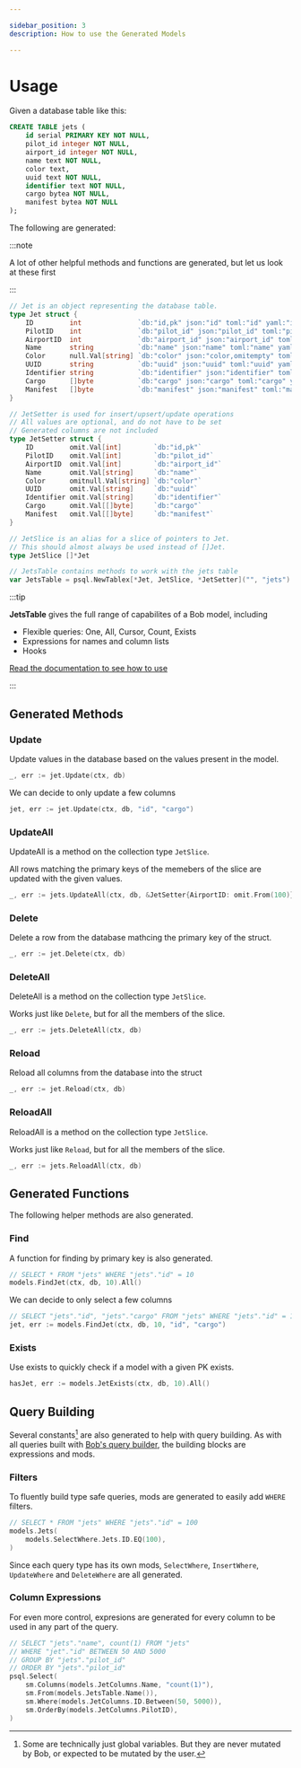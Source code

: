 ```yaml
---

sidebar_position: 3
description: How to use the Generated Models

---
```


# Usage

Given a database table like this:

```sql
CREATE TABLE jets (
    id serial PRIMARY KEY NOT NULL,
    pilot_id integer NOT NULL,
    airport_id integer NOT NULL,
    name text NOT NULL,
    color text,
    uuid text NOT NULL,
    identifier text NOT NULL,
    cargo bytea NOT NULL,
    manifest bytea NOT NULL
);
```

The following are generated:

:::note

A lot of other helpful methods and functions are generated, but let us look at these first

:::

```go
// Jet is an object representing the database table.
type Jet struct {
    ID         int              `db:"id,pk" json:"id" toml:"id" yaml:"id"`
    PilotID    int              `db:"pilot_id" json:"pilot_id" toml:"pilot_id" yaml:"pilot_id"`
    AirportID  int              `db:"airport_id" json:"airport_id" toml:"airport_id" yaml:"airport_id"`
    Name       string           `db:"name" json:"name" toml:"name" yaml:"name"`
    Color      null.Val[string] `db:"color" json:"color,omitempty" toml:"color" yaml:"color,omitempty"`
    UUID       string           `db:"uuid" json:"uuid" toml:"uuid" yaml:"uuid"`
    Identifier string           `db:"identifier" json:"identifier" toml:"identifier" yaml:"identifier"`
    Cargo      []byte           `db:"cargo" json:"cargo" toml:"cargo" yaml:"cargo"`
    Manifest   []byte           `db:"manifest" json:"manifest" toml:"manifest" yaml:"manifest"`
}

// JetSetter is used for insert/upsert/update operations
// All values are optional, and do not have to be set
// Generated columns are not included
type JetSetter struct {
    ID         omit.Val[int]        `db:"id,pk"`
    PilotID    omit.Val[int]        `db:"pilot_id"`
    AirportID  omit.Val[int]        `db:"airport_id"`
    Name       omit.Val[string]     `db:"name"`
    Color      omitnull.Val[string] `db:"color"`
    UUID       omit.Val[string]     `db:"uuid"`
    Identifier omit.Val[string]     `db:"identifier"`
    Cargo      omit.Val[[]byte]     `db:"cargo"`
    Manifest   omit.Val[[]byte]     `db:"manifest"`
}

// JetSlice is an alias for a slice of pointers to Jet.
// This should almost always be used instead of []Jet.
type JetSlice []*Jet

// JetsTable contains methods to work with the jets table
var JetsTable = psql.NewTablex[*Jet, JetSlice, *JetSetter]("", "jets")
```

:::tip

**JetsTable** gives the full range of capabilites of a Bob model, including

* Flexible queries: One, All, Cursor, Count, Exists
* Expressions for names and column lists
* Hooks

[Read the documentation to see how to use](../models/table)

:::

## Generated Methods

### Update

Update values in the database based on the values present in the model.

```go
_, err := jet.Update(ctx, db)
```

We can decide to only update a few columns

```go
jet, err := jet.Update(ctx, db, "id", "cargo")
```

### UpdateAll

UpdateAll is a method on the collection type `JetSlice`.

All rows matching the primary keys of the memebers of the slice are updated with the given values.

```go
_, err := jets.UpdateAll(ctx, db, &JetSetter{AirportID: omit.From(100)})
```

### Delete

Delete a row from the database mathcing the primary key of the struct.

```go
_, err := jet.Delete(ctx, db)
```

### DeleteAll

DeleteAll is a method on the collection type `JetSlice`.

Works just like `Delete`, but for all the members of the slice.

```go
_, err := jets.DeleteAll(ctx, db)
```

### Reload

Reload all columns from the database into the struct

```go
_, err := jet.Reload(ctx, db)
```

### ReloadAll

ReloadAll is a method on the collection type `JetSlice`.

Works just like `Reload`, but for all the members of the slice.

```go
_, err := jets.ReloadAll(ctx, db)
```

## Generated Functions

The following helper methods are also generated.

### Find

A function for finding by primary key is also generated.

```go
// SELECT * FROM "jets" WHERE "jets"."id" = 10
models.FindJet(ctx, db, 10).All()
```

We can decide to only select a few columns

```go
// SELECT "jets"."id", "jets"."cargo" FROM "jets" WHERE "jets"."id" = 10
jet, err := models.FindJet(ctx, db, 10, "id", "cargo")
```

### Exists

Use exists to quickly check if a model with a given PK exists.

```go
hasJet, err := models.JetExists(ctx, db, 10).All()
```

## Query Building

Several constants[^1] are also generated to help with query building. As with all queries built with [Bob's query builder](../query-builder/intro), the building blocks are expressions and mods.

### Filters

To fluently build type safe queries, mods are generated to easily add `WHERE` filters.

```go
// SELECT * FROM "jets" WHERE "jets"."id" = 100
models.Jets(
    models.SelectWhere.Jets.ID.EQ(100),
)
```

Since each query type has its own mods, `SelectWhere`,  `InsertWhere`, `UpdateWhere` and `DeleteWhere` are all generated.

### Column Expressions

For even more control, expresions are generated for every column to be used in any part of the query.

```go
// SELECT "jets"."name", count(1) FROM "jets"
// WHERE "jet"."id" BETWEEN 50 AND 5000
// GROUP BY "jets"."pilot_id"
// ORDER BY "jets"."pilot_id"
psql.Select(
    sm.Columns(models.JetColumns.Name, "count(1)"),
    sm.From(models.JetsTable.Name()),
    sm.Where(models.JetColumns.ID.Between(50, 5000)),
    sm.OrderBy(models.JetColumns.PilotID),
)

```

[^1]: Some are technically just global variables. But they are never mutated by Bob, or expected to be mutated by the user.
